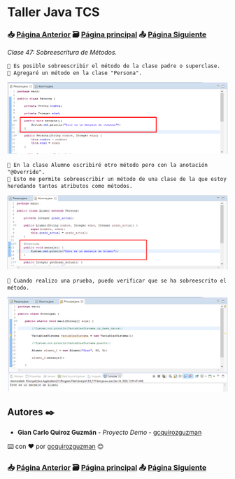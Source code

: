 # Taller Java TCS
### 📥 [Página Anterior](https://github.com/gcquirozguzman/java-tcs-202001/tree/HERE100001) 🗃️ [Página principal](https://github.com/gcquirozguzman/java-tcs-202001) 📤 [Página Siguiente](https://github.com/gcquirozguzman/java-tcs-202001/tree/HST0100001)

_Clase 47: Sobreescritura de Métodos._

```
📢 Es posible sobreescribir el método de la clase padre o superclase.
📢 Agregaré un método en la clase "Persona".
```

![Error: imagen no ha sido cargada](https://github.com/gcquirozguzman/java-tcs-202001/blob/master/imagenes/HSDM100001_1.png)

```
📢 En la clase Alumno escribiré otro método pero con la anotación "@Override".
📢 Esto me permite sobreescribir un método de una clase de la que estoy heredando tantos atributos como métodos.
```

![Error: imagen no ha sido cargada](https://github.com/gcquirozguzman/java-tcs-202001/blob/master/imagenes/HSDM100001_2.png)

```
📢 Cuando realizo una prueba, puedo verificar que se ha sobreescrito el método.
```

![Error: imagen no ha sido cargada](https://github.com/gcquirozguzman/java-tcs-202001/blob/master/imagenes/HSDM100001_3.png)

## Autores ✒️

* **Gian Carlo Quiroz Guzmán** - *Proyecto Demo* - [gcquirozguzman](https://github.com/gcquirozguzman)

⌨️ con ❤️ por [gcquirozguzman](https://github.com/gcquirozguzman) 😊

### 📥 [Página Anterior](https://github.com/gcquirozguzman/java-tcs-202001/tree/HERE100001) 🗃️ [Página principal](https://github.com/gcquirozguzman/java-tcs-202001) 📤 [Página Siguiente](https://github.com/gcquirozguzman/java-tcs-202001/tree/HST0100001)
